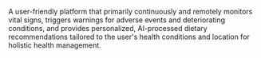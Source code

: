 A user-friendly platform that primarily continuously and remotely monitors vital signs, triggers warnings for adverse events and deteriorating conditions, and provides personalized, AI-processed dietary recommendations tailored to the user's health conditions and location for holistic health management.
